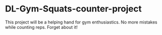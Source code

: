 # DL-Gym-Squats-counter-project
This project will be a helping hand for gym enthusiastics. No more mistakes while counting reps. Forget about it!
